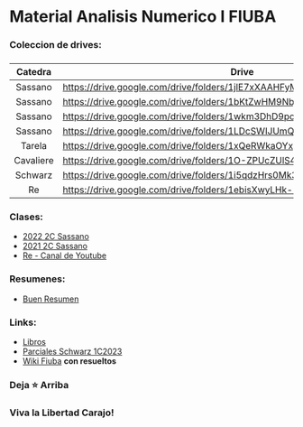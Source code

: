 # Material Analisis Numerico I FIUBA
###
### Coleccion de drives: 
###
| __Catedra__ | __Drive__ | 
| :---: | --- | 
| Sassano | https://drive.google.com/drive/folders/1jlE7xXAAHFyMBXbi85JPRAWYjUpe0GfZ |
| Sassano | https://drive.google.com/drive/folders/1bKtZwHM9NbjNKPa1_tH0drMwB7Iv7fR3 | 
| Sassano | https://drive.google.com/drive/folders/1wkm3DhD9poeaSqYdc6I0q1HPr2EJAd6f |
| Sassano | https://drive.google.com/drive/folders/1LDcSWIJUmQ2v5WlKoz5FAxEkZDeb8MWB |
| Tarela |  https://drive.google.com/drive/folders/1xQeRWkaOYxpcEicViH8gqqlMuwMgt3Bn |
| Cavaliere | https://drive.google.com/drive/folders/1O-ZPUcZUlS4xFWnheiqaqzOLNNgYSG1f |
| Schwarz | https://drive.google.com/drive/folders/1i5qdzHrs0Mk3ajMTCkB7FZ672-tUMBzr |
| Re |      https://drive.google.com/drive/folders/1ebisXwyLHk-19VlxjBcNGCHFyvjnae_O |

<!-- Subir Cavaliere -->

### Clases: 
* [2022 2C Sassano](https://www.youtube.com/playlist?list=PL-vAkTpuZNGCyKcFoCbJc7mVXwMrddszM)
* [2021 2C Sassano](https://www.youtube.com/playlist?list=PL-vAkTpuZNGAwSUXLD-zoV7FXT9uoFKm0)
* [Re - Canal de Youtube](https://www.youtube.com/@modelacionnumerica2361)
<!-- Clases de Cavaliere https://drive.google.com/drive/folders/1FTWnk2FDlu90DAPHMCNabZfR_r-I6aU- -->

### Resumenes:
* [Buen Resumen](https://tide-lantern-9ea.notion.site/Interpolaci-n-Polinomial-ac4e0aa7a33942939d41bba6d774b23f)

### Links: 
* [Libros](https://drive.google.com/drive/folders/1bg53bKIOPFbmmpcbZunF5-_UOw0FVow5)
* [Parciales Schwarz 1C2023](/Parciales%20Schwarz)
* [Wiki Fiuba](http://wiki.foros-fiuba.com.ar/materias:75:12) __con resueltos__

  
### Deja ⭐ Arriba
### Viva la Libertad Carajo!
